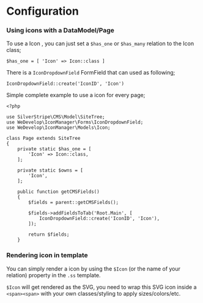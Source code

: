 # Configuration

### Using icons with a DataModel/Page
To use a Icon , you can just set a `$has_one` or `$has_many` relation to the Icon class;

```
$has_one = [ 'Icon' => Icon::class ]
```

There is a `IconDropdownField` FormField that can used as following;

`IconDropdownField::create('IconID', 'Icon')`

Simple complete example to use a icon for every page;

```
<?php

use SilverStripe\CMS\Model\SiteTree;
use WeDevelop\IconManager\Forms\IconDropdownField;
use WeDevelop\IconManager\Models\Icon;

class Page extends SiteTree
{
    private static $has_one = [
        'Icon' => Icon::class,
    ];

    private static $owns = [
        'Icon',
    ];

    public function getCMSFields()
    {
        $fields = parent::getCMSFields();

        $fields->addFieldsToTab('Root.Main', [
            IconDropdownField::create('IconID', 'Icon'),
        ]);

        return $fields;
    }
```

### Rendering icon in template

You can simply render a icon by using the `$Icon` (or the name of your relation) property in the `.ss` template.

`$Icon` will get rendered as the SVG, you need to wrap this SVG icon inside a `<span><span>` with your own classes/styling 
to apply sizes/colors/etc. 
